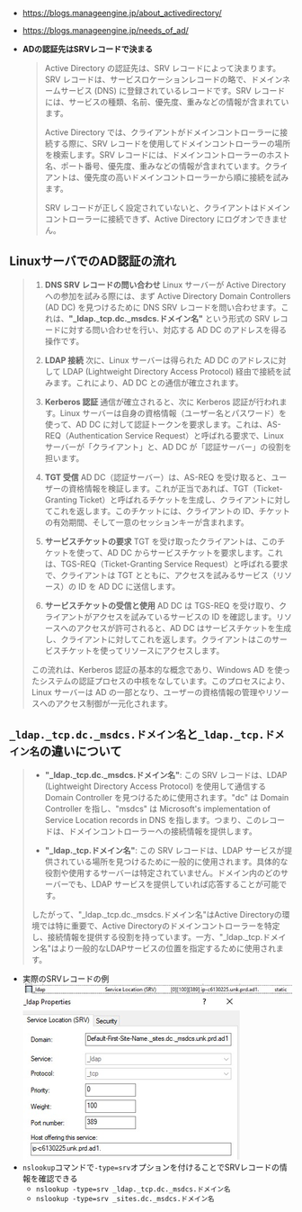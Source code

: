 - https://blogs.manageengine.jp/about_activedirectory/
- https://blogs.manageengine.jp/needs_of_ad/

- **ADの認証先はSRVレコードで決まる**
  > Active Directory の認証先は、SRV レコードによって決まります。SRV レコードは、サービスロケーションレコードの略で、ドメインネームサービス (DNS) に登録されているレコードです。SRV レコードには、サービスの種類、名前、優先度、重みなどの情報が含まれています。
  > 
  > Active Directory では、クライアントがドメインコントローラーに接続する際に、SRV レコードを使用してドメインコントローラーの場所を検索します。SRV レコードには、ドメインコントローラーのホスト名、ポート番号、優先度、重みなどの情報が含まれています。クライアントは、優先度の高いドメインコントローラーから順に接続を試みます。
  >
  > SRV レコードが正しく設定されていないと、クライアントはドメインコントローラーに接続できず、Active Directory にログオンできません。

## LinuxサーバでのAD認証の流れ
> 1. **DNS SRV レコードの問い合わせ**
> Linux サーバーが Active Directory への参加を試みる際には、まず Active Directory Domain Controllers (AD DC) を見つけるために DNS SRV レコードを問い合わせます。これは、**"_ldap._tcp.dc._msdcs.ドメイン名"** という形式の SRV レコードに対する問い合わせを行い、対応する AD DC のアドレスを得る操作です。
>
> 2. **LDAP 接続**
> 次に、Linux サーバーは得られた AD DC のアドレスに対して LDAP (Lightweight Directory Access Protocol) 経由で接続を試みます。これにより、AD DC との通信が確立されます。
> 
> 3. **Kerberos 認証**
> 通信が確立されると、次に Kerberos 認証が行われます。Linux サーバーは自身の資格情報（ユーザー名とパスワード）を使って、AD DC に対して認証トークンを要求します。これは、AS-REQ（Authentication Service Request）と呼ばれる要求で、Linux サーバーが「クライアント」と、AD DC が「認証サーバー」の役割を担います。
> 
> 4. **TGT 受信**
> AD DC（認証サーバー）は、AS-REQ を受け取ると、ユーザーの資格情報を検証します。これが正当であれば、TGT（Ticket-Granting Ticket）と呼ばれるチケットを生成し、クライアントに対してこれを返します。このチケットには、クライアントの ID、チケットの有効期間、そして一意のセッションキーが含まれます。
> 
> 5. **サービスチケットの要求**
> TGT を受け取ったクライアントは、このチケットを使って、AD DC からサービスチケットを要求します。これは、TGS-REQ（Ticket-Granting Service Request）と呼ばれる要求で、クライアントは TGT とともに、アクセスを試みるサービス（リソース）の ID を AD DC に送信します。
> 
> 6. **サービスチケットの受信と使用**
> AD DC は TGS-REQ を受け取り、クライアントがアクセスを試みているサービスの ID を確認します。リソースへのアクセスが許可されると、AD DC はサービスチケットを生成し、クライアントに対してこれを返します。クライアントはこのサービスチケットを使ってリソースにアクセスします。
> 
> この流れは、Kerberos 認証の基本的な概念であり、Windows AD を使ったシステムの認証プロセスの中核をなしています。このプロセスにより、Linux サーバーは AD の一部となり、ユーザーの資格情報の管理やリソースへのアクセス制御が一元化されます。

## `_ldap._tcp.dc._msdcs.ドメイン名`と`_ldap._tcp.ドメイン名`の違いについて
> - **"_ldap._tcp.dc._msdcs.ドメイン名"**:
この SRV レコードは、LDAP (Lightweight Directory Access Protocol) を使用して通信する Domain Controller を見つけるために使用されます。"dc" は Domain Controller を指し、"msdcs" は Microsoft's implementation of Service Location records in DNS を指します。つまり、このレコードは、ドメインコントローラーへの接続情報を提供します。
> 
> - **"_ldap._tcp.ドメイン名"**:
この SRV レコードは、LDAP サービスが提供されている場所を見つけるために一般的に使用されます。具体的な役割や使用するサーバーは特定されていません。ドメイン内のどのサーバーでも、LDAP サービスを提供していれば応答することが可能です。
> 
> したがって、"_ldap._tcp.dc._msdcs.ドメイン名"はActive Directoryの環境では特に重要で、Active Directoryのドメインコントローラーを特定し、接続情報を提供する役割を持っています。一方、"_ldap._tcp.ドメイン名"はより一般的なLDAPサービスの位置を指定するために使用されます。

- 実際のSRVレコードの例  
  ![](image/SRV_RECORD1.jpg)
  ![](image/SRV_RECORD2.jpg)
- `nslookup`コマンドで`-type=srv`オプションを付けることでSRVレコードの情報を確認できる
  - `nslookup -type=srv _ldap._tcp.dc._msdcs.ドメイン名`
  - `nslookup -type=srv _sites.dc._msdcs.ドメイン名`